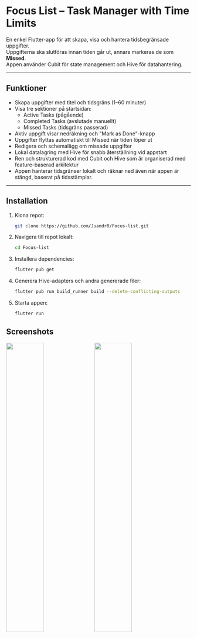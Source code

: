 # Focus List – Task Manager with Time Limits

En enkel Flutter-app för att skapa, visa och hantera tidsbegränsade uppgifter.  
Uppgifterna ska slutföras innan tiden går ut, annars markeras de som **Missed**.  
Appen använder Cubit för state management och Hive för datahantering.

---

## Funktioner

- Skapa uppgifter med titel och tidsgräns (1–60 minuter)  
- Visa tre sektioner på startsidan:  
  - Active Tasks (pågående)  
  - Completed Tasks (avslutade manuellt)  
  - Missed Tasks (tidsgräns passerad)  
- Aktiv uppgift visar nedräkning och "Mark as Done"-knapp  
- Uppgifter flyttas automatiskt till Missed när tiden löper ut  
- Redigera och schemalägg om missade uppgifter  
- Lokal datalagring med Hive för snabb återställning vid appstart  
- Ren och strukturerad kod med Cubit och Hive som är organiserad med feature-baserad arkitektur
- Appen hanterar tidsgränser lokalt och räknar ned även när appen är stängd, baserat på tidsstämplar.

---

## Installation

1. Klona repot:

   ```bash
   git clone https://github.com/Juandr0/Focus-list.git

2. Navigera till repot lokalt:

   ```bash
   cd Focus-list


3. Installera dependencies:

   ```bash
   flutter pub get

4. Generera Hive-adapters och andra genererade filer:

   ```bash
   flutter pub run build_runner build --delete-conflicting-outputs
   
5. Starta appen:

   ```bash
   flutter run

## Screenshots
<p float="left">
  <img src="https://github.com/user-attachments/assets/1bfc4ebd-93ba-4abc-a885-37ddf31fdd66" width="45%" style="margin-right: 10px;">
  <img src="https://github.com/user-attachments/assets/bd014dd8-506d-410a-99e5-13affcdb0cec" width="45%">
</p>
